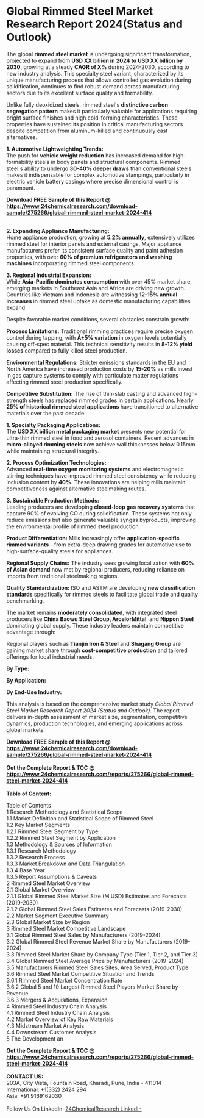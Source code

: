 <h1>Global Rimmed Steel Market Research Report 2024(Status and Outlook)</h1><p>The global <strong>rimmed steel market</strong> is undergoing significant transformation, projected to expand from <strong>USD XX billion in 2024 to USD XX billion by 2030</strong>, growing at a steady <strong>CAGR of X%</strong> during 2024-2030, according to new industry analysis. This specialty steel variant, characterized by its unique manufacturing process that allows controlled gas evolution during solidification, continues to find robust demand across manufacturing sectors due to its excellent surface quality and formability.</p><p>Unlike fully deoxidized steels, rimmed steel's <strong>distinctive carbon segregation pattern</strong> makes it particularly valuable for applications requiring bright surface finishes and high cold-forming characteristics. These properties have sustained its position in critical manufacturing sectors despite competition from aluminum-killed and continuously cast alternatives.</p><p><strong>1. Automotive Lightweighting Trends:</strong><br>
The push for <strong>vehicle weight reduction</strong> has increased demand for high-formability steels in body panels and structural components. Rimmed steel's ability to undergo <strong>30-40% deeper draws</strong> than conventional steels makes it indispensable for complex automotive stampings, particularly in electric vehicle battery casings where precise dimensional control is paramount.</p><div><b>Download FREE Sample of this Report @ 
            <a href="https://www.24chemicalresearch.com/download-sample/275266/global-rimmed-steel-market-2024-414">
            https://www.24chemicalresearch.com/download-sample/275266/global-rimmed-steel-market-2024-414</a></b></div><br><p><strong>2. Expanding Appliance Manufacturing:</strong><br>
Home appliance production, growing at <strong>5.2% annually</strong>, extensively utilizes rimmed steel for interior panels and external casings. Major appliance manufacturers prefer its consistent surface quality and paint adhesion properties, with over <strong>60% of premium refrigerators and washing machines</strong> incorporating rimmed steel components.</p><p><strong>3. Regional Industrial Expansion:</strong><br>
While <strong>Asia-Pacific dominates consumption</strong> with over 45% market share, emerging markets in Southeast Asia and Africa are driving new growth. Countries like Vietnam and Indonesia are witnessing <strong>12-15% annual increases</strong> in rimmed steel uptake as domestic manufacturing capabilities expand.</p><p>Despite favorable market conditions, several obstacles constrain growth:</p><p><strong>Process Limitations:</strong> Traditional rimming practices require precise oxygen control during tapping, with <strong>Â±5% variation</strong> in oxygen levels potentially causing off-spec material. This technical sensitivity results in <strong>8-12% yield losses</strong> compared to fully killed steel production.</p><p><strong>Environmental Regulations:</strong> Stricter emissions standards in the EU and North America have increased production costs by <strong>15-20%</strong> as mills invest in gas capture systems to comply with particulate matter regulations affecting rimmed steel production specifically.</p><p><strong>Competitive Substitution:</strong> The rise of thin-slab casting and advanced high-strength steels has replaced rimmed grades in certain applications. Nearly <strong>25% of historical rimmed steel applications</strong> have transitioned to alternative materials over the past decade.</p><p><strong>1. Specialty Packaging Applications:</strong><br>
The <strong>USD XX billion metal packaging market</strong> presents new potential for ultra-thin rimmed steel in food and aerosol containers. Recent advances in <strong>micro-alloyed rimming steels</strong> now achieve wall thicknesses below 0.15mm while maintaining structural integrity.</p><p><strong>2. Process Optimization Technologies:</strong><br>
Advanced <strong>real-time oxygen monitoring systems</strong> and electromagnetic stirring techniques have improved rimmed steel consistency while reducing inclusion content by <strong>40%</strong>. These innovations are helping mills maintain competitiveness against alternative steelmaking routes.</p><p><strong>3. Sustainable Production Methods:</strong><br>
Leading producers are developing <strong>closed-loop gas recovery systems</strong> that capture 90% of evolving CO during solidification. These systems not only reduce emissions but also generate valuable syngas byproducts, improving the environmental profile of rimmed steel production.</p><p><strong>Product Differentiation:</strong> Mills increasingly offer <strong>application-specific rimmed variants</strong> - from extra-deep drawing grades for automotive use to high-surface-quality steels for appliances.</p><p><strong>Regional Supply Chains:</strong> The industry sees growing localization with <strong>60% of Asian demand</strong> now met by regional producers, reducing reliance on imports from traditional steelmaking regions.</p><p><strong>Quality Standardization:</strong> ISO and ASTM are developing <strong>new classification standards</strong> specifically for rimmed steels to facilitate global trade and quality benchmarking.</p><p>The market remains <strong>moderately consolidated</strong>, with integrated steel producers like <strong>China Baowu Steel Group, ArcelorMittal</strong>, and <strong>Nippon Steel</strong> dominating global supply. These industry leaders maintain competitive advantage through:</p><p>Regional players such as <strong>Tianjin Iron &amp; Steel</strong> and <strong>Shagang Group</strong> are gaining market share through <strong>cost-competitive production</strong> and tailored offerings for local industrial needs.</p><p><strong>By Type:</strong></p><p><strong>By Application:</strong></p><p><strong>By End-Use Industry:</strong></p><p>This analysis is based on the comprehensive market study <em>Global Rimmed Steel Market Research Report 2024 (Status and Outlook)</em>. The report delivers in-depth assessment of market size, segmentation, competitive dynamics, production technologies, and emerging applications across global markets.</p><div><b>Download FREE Sample of this Report @ 
            <a href="https://www.24chemicalresearch.com/download-sample/275266/global-rimmed-steel-market-2024-414">
            https://www.24chemicalresearch.com/download-sample/275266/global-rimmed-steel-market-2024-414</a></b></div><br><div><b>Get the Complete Report & TOC @ 
            <a href="https://www.24chemicalresearch.com/reports/275266/global-rimmed-steel-market-2024-414">
            https://www.24chemicalresearch.com/reports/275266/global-rimmed-steel-market-2024-414</a></b></div><br>
            <b>Table of Content:</b><p>Table of Contents<br />
1 Research Methodology and Statistical Scope<br />
1.1 Market Definition and Statistical Scope of Rimmed Steel<br />
1.2 Key Market Segments<br />
1.2.1 Rimmed Steel Segment by Type<br />
1.2.2 Rimmed Steel Segment by Application<br />
1.3 Methodology & Sources of Information<br />
1.3.1 Research Methodology<br />
1.3.2 Research Process<br />
1.3.3 Market Breakdown and Data Triangulation<br />
1.3.4 Base Year<br />
1.3.5 Report Assumptions & Caveats<br />
2 Rimmed Steel Market Overview<br />
2.1 Global Market Overview<br />
2.1.1 Global Rimmed Steel Market Size (M USD) Estimates and Forecasts (2019-2030)<br />
2.1.2 Global Rimmed Steel Sales Estimates and Forecasts (2019-2030)<br />
2.2 Market Segment Executive Summary<br />
2.3 Global Market Size by Region<br />
3 Rimmed Steel Market Competitive Landscape<br />
3.1 Global Rimmed Steel Sales by Manufacturers (2019-2024)<br />
3.2 Global Rimmed Steel Revenue Market Share by Manufacturers (2019-2024)<br />
3.3 Rimmed Steel Market Share by Company Type (Tier 1, Tier 2, and Tier 3)<br />
3.4 Global Rimmed Steel Average Price by Manufacturers (2019-2024)<br />
3.5 Manufacturers Rimmed Steel Sales Sites, Area Served, Product Type<br />
3.6 Rimmed Steel Market Competitive Situation and Trends<br />
3.6.1 Rimmed Steel Market Concentration Rate<br />
3.6.2 Global 5 and 10 Largest Rimmed Steel Players Market Share by Revenue<br />
3.6.3 Mergers & Acquisitions, Expansion<br />
4 Rimmed Steel Industry Chain Analysis<br />
4.1 Rimmed Steel Industry Chain Analysis<br />
4.2 Market Overview of Key Raw Materials<br />
4.3 Midstream Market Analysis<br />
4.4 Downstream Customer Analysis<br />
5 The Development an</p><div><b>Get the Complete Report & TOC @ 
            <a href="https://www.24chemicalresearch.com/reports/275266/global-rimmed-steel-market-2024-414">
            https://www.24chemicalresearch.com/reports/275266/global-rimmed-steel-market-2024-414</a></b></div><br><b>CONTACT US:</b><br>
            203A, City Vista, Fountain Road, Kharadi, Pune, India - 411014<br>
            International: +1(332) 2424 294<br>
            Asia: +91 9169162030 <br><br>
            Follow Us On LinkedIn: <a href="https://www.linkedin.com/company/24chemicalresearch/">24ChemicalResearch LinkedIn</a>